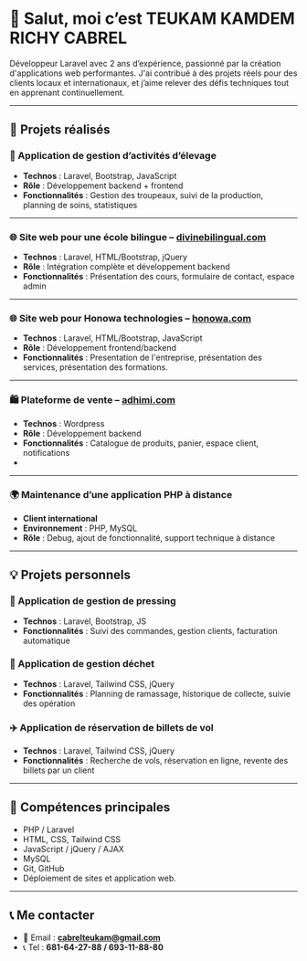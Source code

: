 # 👋 Salut, moi c’est TEUKAM KAMDEM RICHY CABREL

Développeur Laravel avec 2 ans d’expérience, passionné par la création d'applications web performantes. J'ai contribué à des projets réels pour des clients locaux et internationaux, 
et j’aime relever des défis techniques tout en apprenant continuellement.

---

## 🧩 Projets réalisés

### 🐄 Application de gestion d’activités d’élevage
- **Technos** : Laravel, Bootstrap, JavaScript
- **Rôle** : Développement backend + frontend
- **Fonctionnalités** : Gestion des troupeaux, suivi de la production, planning de soins, statistiques

---

### 🌐 Site web pour une école bilingue – [divinebilingual.com](https://divinebilingual.com/)
- **Technos** : Laravel, HTML/Bootstrap, jQuery
- **Rôle** : Intégration complète et développement backend
- **Fonctionnalités** : Présentation des cours, formulaire de contact, espace admin

---

### 🌐 Site web pour Honowa technologies – [honowa.com](https://honowa.com)
- **Technos** : Laravel, HTML/Bootstrap, JavaScript
- **Rôle** : Développement frontend/backend
- **Fonctionnalités** : Presentation de l'entreprise, présentation des  services, présentation des formations.

---

### 🛍️ Plateforme de vente – [adhimi.com](https://adhimi.com/)
- **Technos** : Wordpress
- **Rôle** : Développement backend
- **Fonctionnalités** : Catalogue de produits, panier, espace client, notifications
- 
---

### 🌍 Maintenance d’une application PHP à distance
- **Client international**
- **Environnement** : PHP, MySQL
- **Rôle** : Debug, ajout de fonctionnalité, support technique à distance

---

## 💡 Projets personnels

### 🧺 Application de gestion de pressing
- **Technos** : Laravel, Bootstrap, JS
- **Fonctionnalités** : Suivi des commandes, gestion clients, facturation automatique

### 🧼 Application de gestion déchet
- **Technos** : Laravel, Tailwind CSS, jQuery
- **Fonctionnalités** : Planning de ramassage, historique de collecte, suivie des opération 

### ✈️ Application de réservation de billets de vol
- **Technos** : Laravel, Tailwind CSS, jQuery
- **Fonctionnalités** : Recherche de vols, réservation en ligne, revente des billets par un client

---

## 💼 Compétences principales

- PHP / Laravel
- HTML, CSS, Tailwind CSS
- JavaScript / jQuery / AJAX
- MySQL
- Git, GitHub
- Déploiement de sites et application web.

---

## 📞 Me contacter

- 📧 Email : **cabrelteukam@gmail.com**
- 📞 Tel : **681-64-27-88 / 693-11-88-80**

